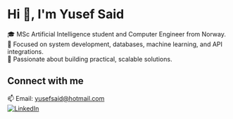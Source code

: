 # Hi 👋, I'm Yusef Said

🎓 MSc Artificial Intelligence student and Computer Engineer from Norway.  
🔬 Focused on system development, databases, machine learning, and API integrations.  
🚀 Passionate about building practical, scalable solutions.

## Connect with me


📫 Email: yusefsaid@hotmail.com  
[![LinkedIn](https://img.shields.io/badge/LinkedIn-blue?style=flat&logo=linkedin)](https://www.linkedin.com/in/yusef-rahim-karim-said/)

